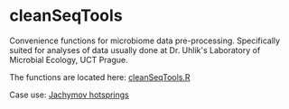 # cleanSeqTools
Convenience functions for microbiome data pre-processing. Specifically suited for analyses of data usually done at Dr. Uhlik's Laboratory of Microbial Ecology, UCT Prague.

The functions are located here: [cleanSeqTools.R](https://github.com/strejcem/cleanSeqTools/blob/master/R/cleanSeqTools.R)

Case use: [Jachymov hotsprings](https://github.com/strejcem/cleanSeqTools/blob/master/Jachymov19_ASV.md)
